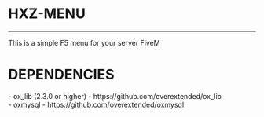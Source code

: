 # HXZ-MENU
---------------------------------------------------
This is a simple F5 menu for your server FiveM

<h1>DEPENDENCIES</h1>
- ox_lib (2.3.0 or higher) - https://github.com/overextended/ox_lib<br>
- oxmysql - https://github.com/overextended/oxmysql
